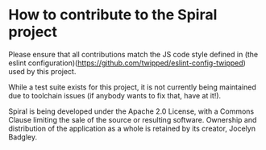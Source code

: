 How to contribute to the Spiral project
===

Please ensure that all contributions match the JS code style defined in (the eslint configuration)(https://github.com/twipped/eslint-config-twipped)
used by this project.

While a test suite exists for this project, it is not currently being maintained due to toolchain
issues (if anybody wants to fix that, have at it!).

Spiral is being developed under the Apache 2.0 License, with a Commons Clause limiting the sale of the source or resulting software.
Ownership and distribution of the application as a whole is retained by its creator, Jocelyn Badgley.
